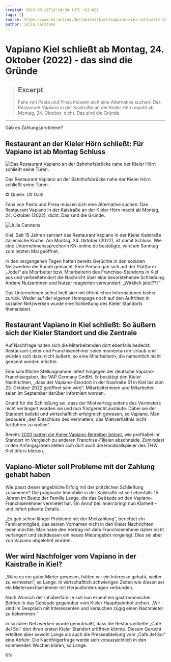 ```yaml
---
created: 2023-10-11T10:24:30 (UTC +02:00)
tags: []
source: https://www.kn-online.de/lokales/kiel/vapiano-kiel-schliesst-ab-montag-24-oktober-das-sind-die-gruende-PRFAVYJQYKJG4R3SLAFKBJZ27A.html
author: Julia Carstens
---
```


# Vapiano Kiel schließt ab Montag, 24. Oktober (2022) - das sind die Gründe

> ## Excerpt
> Fans von Pasta und Pinsa müssen sich eine Alternative suchen: Das Restaurant Vapiano in der Kaistraße an der Kieler Hörn macht ab Montag, 24. Oktober, dicht. Das sind die Gründe.

---
Gab es Zahlungsprobleme?

## Restaurant an der Kieler Hörn schließt: Für Vapiano ist ab Montag Schluss

![Das Restaurant Vapiano an der Bahnhofsbrücke nahe der Kieler Hörn schließt seine Türen.](https://www.kn-online.de/resizer/LwkteW8kSzGcoFDFqQxulAouRmU=/428x241/filters:quality(70):format(webp)/cloudfront-eu-central-1.images.arcpublishing.com/madsack/4KXPQSQCAFGLW4WPEK5ESVU6PY.jpg)



Das Restaurant Vapiano an der Bahnhofsbrücke nahe der Kieler Hörn schließt seine Türen.

© Quelle: Ulf Dahl

Fans von Pasta und Pinsa müssen sich eine Alternative suchen: Das Restaurant Vapiano in der Kaistraße an der Kieler Hörn macht ab Montag, 24. Oktober (2022), dicht. Das sind die Gründe.

![Julia Carstens](https://www.kn-online.de/resizer/EitOD_FcFmYYZZvAc5tzssrkJEY=/56x56/filters:quality(70):format(webp)/s3.amazonaws.com/arc-authors/madsack/1a1b3e87-5a9e-46a1-9038-420a7c82f9d4.png)



Kiel. Seit 15 Jahren serviert das Restaurant Vapiano in der Kieler Kaistraße italienische Küche. Am Montag, 24. Oktober (2022), ist damit Schluss. Wie eine Unternehmenssprecherin KN-online.de bestätigte, wird am Sonntag zum letzten Mal geöffnet.

In den vergangenen Tagen hatten bereits Gerüchte in den sozialen Netzwerken die Runde gemacht. Eine Person gab sich auf der Plattform „Jodel“ als Mitarbeiter bzw. Mitarbeiterin des Franchise-Standorts in Kiel aus und verbreitete dort die Nachricht über eine bevorstehende Schließung. Andere Nutzerinnen und Nutzer reagierten verwundert: „Wirklich jetzt???“

Das Unternehmen selbst hielt sich mit öffentlichen Informationen bisher zurück. Weder auf der eigenen Homepage noch auf den Auftritten in sozialen Netzwerken wurde eine Schließung des Kieler Standorts thematisiert.

## Restaurant Vapiano in Kiel schließt: So äußern sich der Kieler Standort und die Zentrale

Auf Nachfrage halten sich die Mitarbeitenden dort ebenfalls bedeckt. Restaurant-Leiter und Franchisenehmer seien momentan im Urlaub und würden sich dazu nicht äußern, so eine Mitarbeiterin, die namentlich nicht genannt werden möchte.

Eine schriftliche Stellungnahme liefert hingegen der deutsche Vapiano-Franchisegeber, die VAP Germany GmBH. Er bestätigt den Kieler Nachrichten, „dass der Vapiano-Standort in der Kaistraße 51 in Kiel bis zum 23. Oktober 2022 geöffnet sein wird“. Mitarbeiterinnen und Mitarbeiter seien im September darüber informiert worden.

Grund für die Schließung sei, dass der Mietvertrag seitens des Vermieters nicht verlängert worden sei und nun fristgerecht auslaufe. Dabei sei der Standort beliebt und wirtschaftlich erfolgreich gewesen, so Vapiano. Man bedauere „den Entschluss des Vermieters, das Mietverhältnis nicht fortführen zu wollen“.

Bereits [2020 hatten die Kieler Vapiano-Betreiber betont](https://www.kn-online.de/lokales/kiel/vapiano-glaubt-an-zukunft-in-kiel-ZXHYAZOXEHWIH2CSNEQTWNODYM.html), wie profitabel ihr Standort im Vergleich zu anderen Franchise-Filialen abschneide. Zumindest in den Anfangsjahren ließen sich dort auch die Handballspieler des THW Kiel öfters blicken.

## Vapiano-Mieter soll Probleme mit der Zahlung gehabt haben

Wie passt dieser angebliche Erfolg mit der plötzlichen Schließung zusammen? Die prägnante Immobilie in der Kaistraße ist seit ebenfalls 15 Jahren im Besitz der Familie Lange, die das Gebäude an den Vapiano-Franchisenehmer vermietet hat. Ein Anruf bei ihnen bringt nun Klarheit – und liefert pikante Details.

„Es gab schon länger Probleme mit der Mietzahlung“, berichtet ein Familienmitglied, das seinen Vornamen nicht in den Kieler Nachrichten lesen möchte. Man habe den Vertrag mit dem Franchisenehmer daher nicht verlängert und stattdessen ein neues Mietangebot vorgelegt. Dies sei aber von Vapiano abgelehnt worden.

## Wer wird Nachfolger vom Vapiano in der Kaistraße in Kiel?

„Wäre es ein guter Mieter gewesen, hätten wir ein Interesse gehabt, weiter zu vermieten“, so Lange. In wirtschaftlich schwierigen Zeiten wie diesen sei ein Mieterwechsel immer mit Herausforderungen verbunden.

Nach Wunsch der Inhaberfamilie soll nun erneut ein gastronomischer Betrieb in das Gebäude gegenüber vom Kieler Hauptbahnhof ziehen. „Wir sind im Gespräch mit Interessenten und versuchen zügig einen Nachmieter zu bekommen.“

In sozialen Netzwerken wurde gemutmaßt, dass die Restaurantkette „Café del Sol“ dort ihren ersten Kieler Standort eröffnen könnte. Diesem Gerücht erteilten aber sowohl Lange als auch die Presseabteilung vom „Café del Sol“ eine Abfuhr. Die Nachfolgerfrage werde sich voraussichtlich in den kommenden Wochen klären, so Lange.

KN
